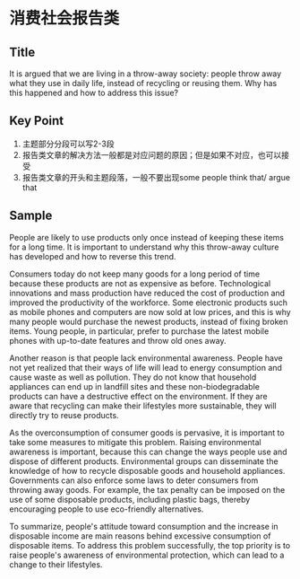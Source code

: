 # 消费社会报告类

## Title

It is argued that we are living in a throw-away society: people throw away what they use in daily life, instead of recycling or reusing them. Why has this happened and how to address this issue?

## Key Point

1. 主题部分分段可以写2-3段
2. 报告类文章的解决方法一般都是对应问题的原因；但是如果不对应，也可以接受
3. 报告类文章的开头和主题段落，一般不要出现some people think that/ argue that

## Sample

People are likely to use products only once instead of keeping these items for a long time. It is important to understand why this throw-away culture has developed and how to reverse this trend.

Consumers today do not keep many goods for a long period of time because these products are not as expensive as before. Technological innovations and mass production have reduced the cost of production and improved the productivity of the workforce. Some electronic products such as mobile phones and computers are now sold at low prices, and this is why many people would purchase the newest products, instead of fixing broken items. Young people, in particular, prefer to purchase the latest mobile phones with up-to-date features and throw old ones away.

Another reason is that people lack environmental awareness. People have not yet realized that their ways of life will lead to energy consumption and cause waste as well as pollution. They do not know that household appliances can end up in landfill sites and these non-biodegradable products can have a destructive effect on the environment. If they are aware that recycling can make their lifestyles more sustainable, they will directly try to reuse products.

As the overconsumption of consumer goods is pervasive, it is important to take some measures to mitigate this problem. Raising environmental awareness is important, because this can change the ways people use and dispose of different products. Environmental groups can disseminate the knowledge of how to recycle disposable goods and household appliances. Governments can also enforce some laws to deter consumers from throwing away goods. For example, the tax penalty can be imposed on the use of some disposable products, including plastic bags, thereby encouraging people to use eco-friendly alternatives.

To summarize, people's attitude toward consumption and the increase in disposable income are main reasons behind excessive consumption of disposable items. To address this problem successfully, the top priority is to raise people's awareness of environmental protection, which can lead to a change to their lifestyles.
